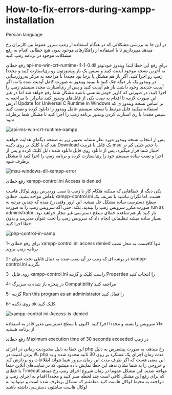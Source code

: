 # How-to-fix-errors-during-xampp-installation

Persian language

در این جا به بررسی مشکلاتی که در هنگام استفاده از زمپ سرور عموما بین کاربران رخ میدهد میپردازیم تا با استفاده از راهکارهای موجود بدون هیچ خطایی اقدام به رفع مشکلات موجود در برنامه زمپ کنید

رفع خطای api-ms-win-crt-runtime-l1-1-0.dll
برای رفع این خطا ابتدا ویندوز خودتونو به آخرین نسخه موجود آپدیت کنید و سپس یک بار ویندوزتون رو ری‌استارت کنید و مجددا زمپ رو اجرا کنید، اگر باز هم مشکل پا برجا بود مجددا با مراجعه به مرکز به‌روزرسانی در ویندوز یک بار دیگه چک کنید تا ببینید ویندوز به صورت کامل آپدیت شده یا نه، اگر آپدیت جدیدی وجود داشت باز هم آپدیت کنید و پس از ری‌استارت مجدد سیستم زمپ را اجرا کنید، در صورتی که کاربر خوش‌شانسی باشید مشکل شما رفع خواهد شد اما در غیر این صورت لازمه تا اقدام به نصب یکی از فایل‌های ویندوز کنید بنابراین با مراجعه به آدرس
Update for Universal C Runtime in Windows 
بر اساس نسخه ویندوز ی که استفاده میکنید فایل مرتبط با نسخه سیستم عامل ویندوز را دانلود کرده و نصب کنید سپس مجددا با ری استارت کردن ویندوز برنامه زمپ را اجرا کنید تا مشکل شما برطرف شود

![api-ms-win-crt-runtime-xampp](https://user-images.githubusercontent.com/119763541/205466409-af5c686c-f9b4-4f07-851c-e2855c8632d0.jpg)

پس از انتخاب نسخه ویندوز مورد نظر مشابه تصویر زیر به صفحه دیگه‌ای هدایت خواهید شد که با کلیک بر روی دکمه 
Download
یک فایل با فرمت 
msu
با حجم خیلی کم در اختیار شما قرار میگیره، پس از دانلود روی فایل دانلود شده دابل کلیک کرده و پس از اجرا و نصب ساده سیستم خود را ری‌استارت کرده و برنامه زمپ را اجرا کنید تا مشکل برطرف شود

![msu-windows-dll-xampp-error](https://user-images.githubusercontent.com/119763541/205466589-70e54ec8-c559-4744-ae6f-85180ada8687.jpg)

رفع خطای 
xampp-control.ini Access is denied

یکی دیگه از خطاهایی که ممکنه هنگام کار با زمپ یا نصب وردپرس روی لوکال هاست باهاش مواجه بشید، خطای 
xampp-control.ini
هست. اما نگران نباشید با تعریف یک سطح دسترسی ساده مشکل حل میشه. این ارور وقتی رخ میده که چندین مرتبه به صورت مکرر سرویس زمپ را ببندید. نکته: حتی اگه سرویس زمپ را به صورت 
run as administrator
باز کنید باز هم شاهده خطای سطح دسترسی غیر مجاز خواهید بود. بسیار ساده میشه تنظیماتی انجام داد که سرویس زمپ را تحت عنوان مدیریت و بدون خطا اجرا کنید

![php-control-in-xamp](https://user-images.githubusercontent.com/119763541/205466986-acf415e6-16d5-4492-b683-6a80ebb74742.jpg)

1-
برای رفع خطای 
xampp-control.ini access denied
تنها کافیست به محل نصب برنامه زمپ بروید

2-
در پوشه ای که زمپ در آن نصب شده به دنبال فایلی تحت عنوان 
xampp-control.ini
بگردید

3-
روی فایل 
xampp-control.ini
راست کلیک و گزینه 
Properties
را انتخاب کنید

4-
در پنجزه باز شده به سربرگ 
Compatibility
مراجعه کنید

5-
گزینه 
Run this program as an administrator
را فعال کنید

6-
روی دکمه 
ok 
کلیک کنید.

![xampp-control ini-Access-is-denied](https://user-images.githubusercontent.com/119763541/205467068-0b5124d7-2bf2-4a73-845e-d74df0fda5d1.jpg)

حالا سرویس را بسته و مجددا اجرا کنید. اکنون با سطح دسترسی مدیر قادر به استفاده از برنامه هستید




رفع خطای Maximum execution time of 30 seconds exceeded در زمپ

این خطا به دلیل محدودیت زمانی در اجرای php رخ میدهد، به صورت پیشفرض به دلیل بالا بردن امنیت در php مدت زمان اجرای یک عملکرد بر روی 30 ثانیه محدود شده و به این معنی هست که اگر ظرف مدت این زمان سرور شما نتواند اطلاعات رو پردازش کند و خروجی را به شما نشان ندهد این خطا نمایش داده میشود که در سایت‌های انلاین حتما با خطای Timeout مواجه شدید. این مشکل عموما در زمان شروع اجرای زمپ رخ میدهد که برای رفع این مشکل کافی است چند لحظه صبر کنید و مجددا اقدام به اجرای زمپ و مراجعه به محیط لوکال هاست کنید مطمئنم که مشکل برطرف شده است و میتوانید به لوکال هاست سایتتون دسترسی داشته باشید

